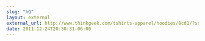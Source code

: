 ```yaml
---
slug: "hQ"
layout: external
external_url: http://www.thinkgeek.com/tshirts-apparel/hoodies/8cd1/?srp=1
date: 2011-12-24T20:30:31-06:00
---
```

